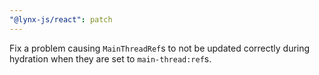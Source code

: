```yaml
---
"@lynx-js/react": patch
---
```


Fix a problem causing `MainThreadRef`s to not be updated correctly during hydration when they are set to `main-thread:ref`s.
